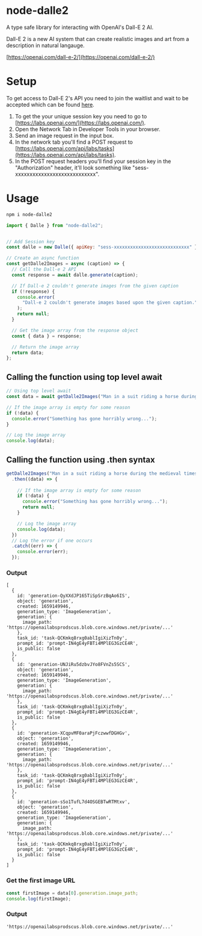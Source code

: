 # node-dalle2
A type safe library for interacting with OpenAI's Dall-E 2 AI.

Dall-E 2 is a new AI system that can create realistic images and art from a description in natural langauge.

[https://openai.com/dall-e-2/](https://openai.com/dall-e-2/)

# Setup
To get access to Dall-E 2's API you need to join the waitlist and wait to be accepted which can be found [here](https://labs.openai.com/waitlist).

1. To get the your unique session key you need to go to [https://labs.openai.com/](https://labs.openai.com/).
2. Open the Network Tab in Developer Tools in your browser.
3. Send an image request in the input box.
4. In the network tab you'll find a POST request to [https://labs.openai.com/api/labs/tasks](https://labs.openai.com/api/labs/tasks).
5. In the POST request headers you'll find your session key in the "Authorization" header, it'll look something like "sess-xxxxxxxxxxxxxxxxxxxxxxxxxxxx".

# Usage

```sh
npm i node-dalle2
```

```js
import { Dalle } from "node-dalle2";


// Add Session key
const dalle = new Dalle({ apiKey: "sess-xxxxxxxxxxxxxxxxxxxxxxxxxxxx" });

// Create an async function 
const getDalle2Images = async (caption) => {
  // Call the Dall-e 2 API
  const response = await dalle.generate(caption);

  // If Dall-e 2 couldn't generate images from the given caption
  if (!response) {
    console.error(
      "Dall-e 2 couldn't generate images based upon the given caption."
    );
    return null;
  }

  // Get the image array from the response object
  const { data } = response;

  // Return the image array
  return data;
};
```
## Calling the function using top level await
```js
// Using top level await
const data = await getDalle2Images("Man in a suit riding a horse during the medieval times");

// If the image array is empty for some reason
if (!data) {
  console.error("Something has gone horribly wrong...");
}

// Log the image array 
console.log(data);
```

## Calling the function using .then syntax 
```js
getDalle2Images("Man in a suit riding a horse during the medieval times")
  .then((data) => {
    
    // If the image array is empty for some reason
    if (!data) {
      console.error("Something has gone horribly wrong...");
      return null;
    }

    // Log the image array
    console.log(data);
  })
  // Log the error if one occurs
  .catch((err) => {
    console.error(err);
  });
```

### Output
```
[
  {
    id: 'generation-QyXXdJP165TiSpSrzBqAo6IS',
    object: 'generation',
    created: 1659149946,
    generation_type: 'ImageGeneration',
    generation: {
      image_path: 'https://openailabsprodscus.blob.core.windows.net/private/...'
    },
    task_id: 'task-QCKmkq8rxg0ablIgiXizTn0y',
    prompt_id: 'prompt-IN4gE4yFBTi4MPlEG3GzCE4R',
    is_public: false
  },
  {
    id: 'generation-UNJiRu5dzbvJYo8FVnZs5SCS',
    object: 'generation',
    created: 1659149946,
    generation_type: 'ImageGeneration',
    generation: {
      image_path: 'https://openailabsprodscus.blob.core.windows.net/private/...'
    },
    task_id: 'task-QCKmkq8rxg0ablIgiXizTn0y',
    prompt_id: 'prompt-IN4gE4yFBTi4MPlEG3GzCE4R',
    is_public: false
  },
  {
    id: 'generation-XCqpvMF0araPjFczwwfDGHGv',
    object: 'generation',
    created: 1659149946,
    generation_type: 'ImageGeneration',
    generation: {
      image_path: 'https://openailabsprodscus.blob.core.windows.net/private/...'
    },
    task_id: 'task-QCKmkq8rxg0ablIgiXizTn0y',
    prompt_id: 'prompt-IN4gE4yFBTi4MPlEG3GzCE4R',
    is_public: false
  },
  {
    id: 'generation-sSo1TufL7d4OSGEBTwRTMtxv',
    object: 'generation',
    created: 1659149946,
    generation_type: 'ImageGeneration',
    generation: {
      image_path: 'https://openailabsprodscus.blob.core.windows.net/private/...'
    },
    task_id: 'task-QCKmkq8rxg0ablIgiXizTn0y',
    prompt_id: 'prompt-IN4gE4yFBTi4MPlEG3GzCE4R',
    is_public: false
  }
]
```

### Get the first image URL
```js
const firstImage = data[0].generation.image_path; 
console.log(firstImage);
```
### Output
``` 
'https://openailabsprodscus.blob.core.windows.net/private/...'
```